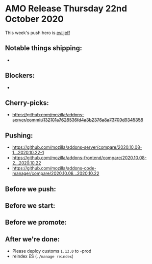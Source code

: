 # AMO Release Thursday 22nd October 2020

This week's push hero is [eviljeff](https://github.com/eviljeff)

## Notable things shipping:

-

## Blockers:

-

## Cherry-picks:

- ~~https://github.com/mozilla/addons-server/commit/132101a7628536fd4a3b2376a8a73709d9345358~~

## Pushing:

- https://github.com/mozilla/addons-server/compare/2020.10.08-1...2020.10.22-1
- https://github.com/mozilla/addons-frontend/compare/2020.10.08-2...2020.10.22
- https://github.com/mozilla/addons-code-manager/compare/2020.10.08...2020.10.22

## Before we push:

## Before we start:

## Before we promote:

## After we're done:

- Please deploy customs `1.13.0` to -prod
- reindex ES (`./manage reindex`)
